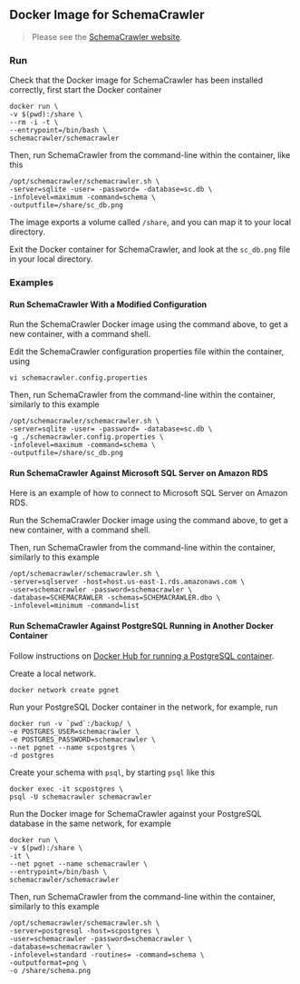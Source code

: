 ## Docker Image for SchemaCrawler

> Please see the [SchemaCrawler website](http://www.schemacrawler.com/).

### Run

Check that the Docker image for SchemaCrawler has been installed correctly, first start
the Docker container
```
docker run \
-v $(pwd):/share \
--rm -i -t \
--entrypoint=/bin/bash \
schemacrawler/schemacrawler
```

Then, run SchemaCrawler from the command-line within the container, like this
```
/opt/schemacrawler/schemacrawler.sh \
-server=sqlite -user= -password= -database=sc.db \
-infolevel=maximum -command=schema \
-outputfile=/share/sc_db.png
```
The image exports a volume called `/share`, and you can map it to your local directory. 

Exit the Docker container for SchemaCrawler, and look at the `sc_db.png` file in your local directory.

### Examples

#### Run SchemaCrawler With a Modified Configuration

Run the SchemaCrawler Docker image using the command above, to get a new container, with a command shell. 

Edit the SchemaCrawler configuration properties file within the container, using
```
vi schemacrawler.config.properties
```

Then, run SchemaCrawler from the command-line within the container, similarly to this example
```
/opt/schemacrawler/schemacrawler.sh \
-server=sqlite -user= -password= -database=sc.db \
-g ./schemacrawler.config.properties \
-infolevel=maximum -command=schema \
-outputfile=/share/sc_db.png
```

#### Run SchemaCrawler Against Microsoft SQL Server on Amazon RDS

Here is an example of how to connect to Microsoft SQL Server on Amazon RDS. 

Run the SchemaCrawler Docker image using the command above, to get a new container, with a command shell. 

Then, run SchemaCrawler from the command-line within the container, similarly to this example
```
/opt/schemacrawler/schemacrawler.sh \
-server=sqlserver -host=host.us-east-1.rds.amazonaws.com \
-user=schemacrawler -password=schemacrawler \
-database=SCHEMACRAWLER -schemas=SCHEMACRAWLER.dbo \
-infolevel=minimum -command=list
```

#### Run SchemaCrawler Against PostgreSQL Running in Another Docker Container

Follow instructions on [Docker Hub for running a PostgreSQL container](https://hub.docker.com/_/postgres/).

Create a local network.
```
docker network create pgnet
```

Run your PostgreSQL Docker container in the network, for example, run
``` 
docker run -v `pwd`:/backup/ \
-e POSTGRES_USER=schemacrawler \
-e POSTGRES_PASSWORD=schemacrawler \
--net pgnet --name scpostgres \
-d postgres
```

Create your schema with `psql`, by starting `psql` like this
```
docker exec -it scpostgres \
psql -U schemacrawler schemacrawler
```

Run the Docker image for SchemaCrawler against your PostgreSQL database in the same network, for example
```
docker run \
-v $(pwd):/share \
-it \
--net pgnet --name schemacrawler \
--entrypoint=/bin/bash \
schemacrawler/schemacrawler
```

Then, run SchemaCrawler from the command-line within the container, similarly to this example
```
/opt/schemacrawler/schemacrawler.sh \
-server=postgresql -host=scpostgres \
-user=schemacrawler -password=schemacrawler \
-database=schemacrawler \
-infolevel=standard -routines= -command=schema \
-outputformat=png \
-o /share/schema.png
```

